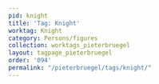 ```yaml
---
pid: knight
title: 'Tag: Knight'
worktag: Knight
category: Persons/figures
collection: worktags_pieterbruegel
layout: tagpage_pieterbruegel
order: '094'
permalink: "/pieterbruegel/tags/knight/"
---
```

